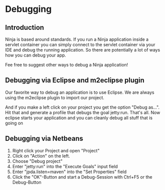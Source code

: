 Debugging
==========

Introduction
------------

Ninja is based around standards. If you run a Ninja application inside a servlet container you can simply
connect to the servlet container via your IDE and debug the running application. So there are
potentially a lot of ways how you can debug your app.

Fee free to suggest other ways to debug a Ninja application!


Debugging via Eclipse and m2eclipse plugin
------------------------------------------

Our favorite way to debug an application is to use Eclipse. We are always using the m2eclipse plugin to import our
project.

And if you make a left click on your project you get the option "Debug as...". Hit that and generate a profile
that debugs the goal jetty:run. That's all. Now eclipse starts your application and you can cleanly debug
all stuff that is going on

Debugging via Netbeans
----------------------
1. Right click your Project and open "Project"
2. Click on "Action" on the left.
3. Choose "Debug project"
4. Enter "jetty:run" into the "Execute Goals" input field
5. Enter "jpda.listen=maven" into the "Set Properties" field
6. Click the "OK"-Button and start a Debug-Session with Ctrl+F5 or the Debug-Button
